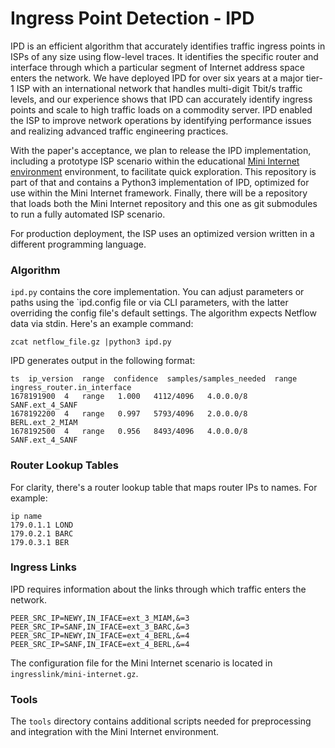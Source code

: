 # Ingress Point Detection - IPD 

IPD is an efficient algorithm that accurately identifies traffic ingress points in ISPs of any size using flow-level traces. 
It identifies the specific router and interface through which a particular segment of Internet address space enters the network.
We have deployed IPD for over six years at a major tier-1 ISP with an international network that handles multi-digit Tbit/s traffic levels, and our experience shows that IPD can accurately identify ingress points and scale to high traffic loads on a commodity server. 
IPD enabled the ISP to improve network operations by identifying performance issues and realizing advanced traffic engineering practices.

With the paper's acceptance, we plan to release the IPD implementation, including a prototype ISP scenario within the educational [Mini
Internet environment](mini-inter.net) environment, to facilitate quick exploration. 
This repository is part of that and contains a Python3 implementation of IPD, optimized for use within the Mini Internet framework. 
Finally, there will be a repository that loads both the Mini Internet repository and this one as git submodules to run a fully automated ISP scenario.

For production deployment, the ISP uses an optimized version written in a different programming language.



### Algorithm

`ipd.py` contains the core implementation. You can adjust parameters or paths using the `ipd.config file or via CLI parameters, with the latter overriding the config file's default settings. The algorithm expects Netflow data via stdin. Here's an example command:

`zcat netflow_file.gz |python3 ipd.py`

IPD generates output in the following format:

```
ts  ip_version	range  confidence  samples/samples_needed  range ingress_router.in_interface
1678191900	4	range	1.000	4112/4096	4.0.0.0/8	SANF.ext_4_SANF
1678192200	4	range	0.997	5793/4096	2.0.0.0/8	BERL.ext_2_MIAM
1678192500	4	range	0.956	8493/4096	4.0.0.0/8	SANF.ext_4_SANF
```


### Router Lookup Tables

For clarity, there's a router lookup table that maps router IPs to names. For example:

```
ip name
179.0.1.1 LOND
179.0.2.1 BARC
179.0.3.1 BER
```



### Ingress Links

IPD requires information about the links through which traffic enters the network. 

```
PEER_SRC_IP=NEWY,IN_IFACE=ext_3_MIAM,&=3
PEER_SRC_IP=SANF,IN_IFACE=ext_3_BARC,&=3
PEER_SRC_IP=NEWY,IN_IFACE=ext_4_BERL,&=4
PEER_SRC_IP=SANF,IN_IFACE=ext_4_BERL,&=4
```

The configuration file for the Mini Internet scenario is located in `ingresslink/mini-internet.gz`.

### Tools

The `tools` directory contains additional scripts needed for preprocessing and integration with the Mini Internet environment.






